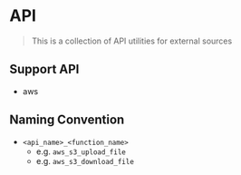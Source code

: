 # API
> This is a collection of API utilities for external sources

## Support API
- aws

## Naming Convention
- `<api_name>_<function_name>`
    - e.g. `aws_s3_upload_file`
    - e.g. `aws_s3_download_file`
